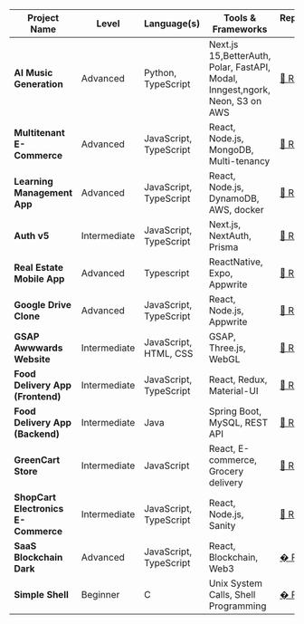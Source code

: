 | Project Name                        | Level        | Language(s)            | Tools & Frameworks                     | Repository Link                                                       | Live Demo                                                  |
| ----------------------------------- | ------------ | ---------------------- | -------------------------------------- | --------------------------------------------------------------------- | ---------------------------------------------------------- |
| **AI Music Generation**         | Advanced     | Python, TypeScript | Next.js 15,BetterAuth, Polar, FastAPI, Modal, Inngest,ngork, Neon, S3 on AWS  | [🔗 Repo](https://github.com/CANDELY001/ai_music_generation.git)      | [🔗 View]()  |
| **Multitenant E-Commerce**          | Advanced     | JavaScript, TypeScript | React, Node.js, MongoDB, Multi-tenancy | [🔗 Repo](https://github.com/CANDELY001/multitenant-ecommerce)        | [View](https://multitenant-ecommerce-eta.vercel.app)       |
| **Learning Management App**         | Advanced     | JavaScript, TypeScript | React, Node.js, DynamoDB, AWS, docker  | [🔗 Repo](https://github.com/CANDELY001/learning-management-app)      | [🔗 View](https://learning-management-app-six.vercel.app)  |
| **Auth v5**                         | Intermediate | JavaScript, TypeScript | Next.js, NextAuth, Prisma              | [🔗 Repo](https://github.com/CANDELY001/auth_v5)                      | [🔗 View](https://auth-v5-wheat.vercel.app)                |
| **Real Estate Mobile App**          | Advanced     | Typescript             | ReactNative, Expo, Appwrite            | [🔗 Repo](https://github.com/CANDELY001/Real_Estate_mobile_app)       | � Mobile App                                               |
| **Google Drive Clone**              | Advanced     | JavaScript, TypeScript | React, Node.js, Appwrite               | [🔗 Repo](https://github.com/CANDELY001/Google-Drive-Clone)           | [🔗 View](https://google-drive-clone-six-beryl.vercel.app) |
| **GSAP Awwwards Website**           | Intermediate | JavaScript, HTML, CSS  | GSAP, Three.js, WebGL                  | [🔗 Repo](https://github.com/CANDELY001/GSAP-Awwwards-Website)        | [🔗 View](https://gsap-awwwards-website-nu.vercel.app)     |
| **Food Delivery App (Frontend)**    | Intermediate | JavaScript, TypeScript | React, Redux, Material-UI              | [🔗 Repo](https://github.com/CANDELY001/Food_Delivery-App)            | 🚧 In Development                                          |
| **Food Delivery App (Backend)**     | Intermediate | Java                   | Spring Boot, MySQL, REST API           | [🔗 Repo](https://github.com/CANDELY001/food_delivery_app_springboot) | 🌐 API Server                                              |
| **GreenCart Store**                 | Intermediate | JavaScript             | React, E-commerce, Grocery delivery    | [🔗 Repo](https://github.com/CANDELY001/greencart-store)              | [🔗 View](https://greencart-store-six.vercel.app)          |
| **ShopCart Electronics E-Commerce** | Intermediate | JavaScript, TypeScript | React, Node.js, Sanity                 | [🔗 Repo](https://github.com/CANDELY001/shopcart-ecommerce)           | [🔗 View](https://shopcart-ecommerce-zeta.vercel.app)      |
| **SaaS Blockchain Dark**            | Advanced     | JavaScript, TypeScript | React, Blockchain, Web3                | [� Repo](https://github.com/CANDELY001/saas-blockchain-dark)          | [🔗 View](https://saas-blockchain-dark.netlify.app)        |
| **Simple Shell**                    | Beginner     | C                      | Unix System Calls, Shell Programming   | [� Repo](https://github.com/CANDELY001/simple_shell)                  | 💻 Terminal App                                            |
